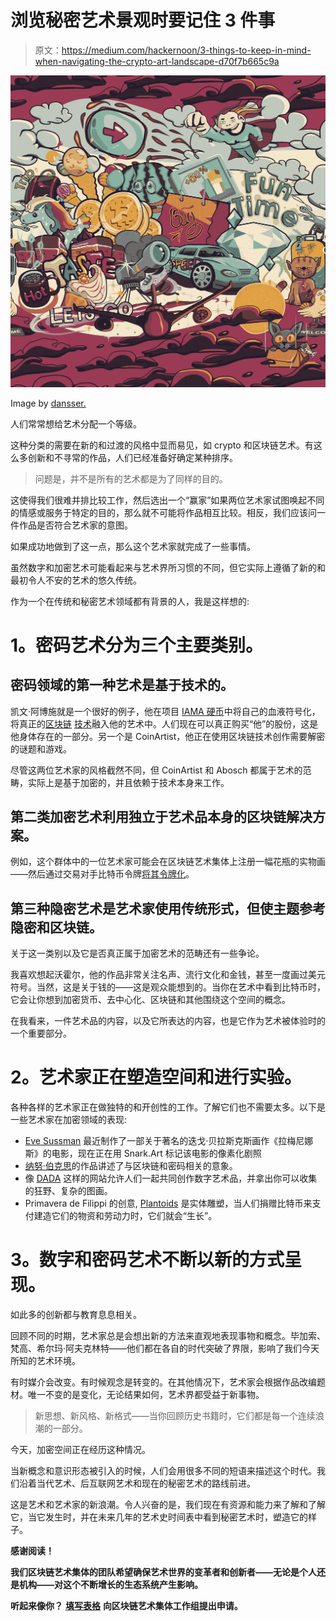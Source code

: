 # 浏览秘密艺术景观时要记住 3 件事

> 原文：<https://medium.com/hackernoon/3-things-to-keep-in-mind-when-navigating-the-crypto-art-landscape-d70f7b665c9a>

![](img/96e16eddd1b453f40b3990b026ea73fc.png)

Image by [dansser.](https://www.shutterstock.com/g/dansser)

人们常常想给艺术分配一个等级。

这种分类的需要在新的和过渡的风格中显而易见，如 crypto 和区块链艺术。有这么多创新和不寻常的作品，人们已经准备好确定某种排序。

> 问题是，并不是所有的艺术都是为了同样的目的。

这使得我们很难并排比较工作，然后选出一个“赢家”如果两位艺术家试图唤起不同的情感或服务于特定的目的，那么就不可能将作品相互比较。相反，我们应该问一件作品是否符合艺术家的意图。

如果成功地做到了这一点，那么这个艺术家就完成了一些事情。

虽然数字和加密艺术可能看起来与艺术界所习惯的不同，但它实际上遵循了新的和最初令人不安的艺术的悠久传统。

作为一个在传统和秘密艺术领域都有背景的人，我是这样想的:

# **1。密码艺术分为三个主要类别。**

## **密码领域的第一种艺术是基于技术的。**

凯文·阿博施就是一个很好的例子，他在项目 [IAMA 硬币](https://www.iamacoin.com/)中将自己的血液符号化，将真正的[区块链](https://hackernoon.com/tagged/blockchain) [技术](https://hackernoon.com/tagged/technology)融入他的艺术中。人们现在可以真正购买“他”的股份，这是他身体存在的一部分。另一个是 CoinArtist，他正在使用区块链技术创作需要解密的谜题和游戏。

尽管这两位艺术家的风格截然不同，但 CoinArtist 和 Abosch 都属于艺术的范畴，实际上是基于加密的，并且依赖于技术本身来工作。

## **第二类加密艺术利用独立于艺术品本身的区块链解决方案。**

例如，这个群体中的一位艺术家可能会在区块链艺术集体上注册一幅花瓶的实物画——然后通过交易对手比特币令牌[将其令牌化](/blockchain-art-collective/how-tokenization-is-turning-art-into-a-commodity-and-changing-monetization-d7eaee7b46c9)。

## 第三种隐密艺术是艺术家使用传统形式，但使主题参考隐密和区块链。

关于这一类别以及它是否真正属于加密艺术的范畴还有一些争论。

我喜欢想起沃霍尔，他的作品非常关注名声、流行文化和金钱，甚至一度画过美元符号。当然，这是关于钱的——这是观众能想到的。当你在艺术中看到比特币时，它会让你想到加密货币、去中心化、区块链和其他围绕这个空间的概念。

在我看来，一件艺术品的内容，以及它所表达的内容，也是它作为艺术被体验时的一个重要部分。

# **2。艺术家正在塑造空间和进行实验。**

各种各样的艺术家正在做独特的和开创性的工作。了解它们也不需要太多。以下是一些艺术家在加密领域的表现:

*   [Eve Sussman](http://www.ricegallery.org/eve-sussman/) 最近制作了一部关于著名的迭戈·贝拉斯克斯画作《拉梅尼娜斯》的电影，现在正在用 Snark.Art 标记该电影的像素化剧照
*   [纳努·伯克思](/blockchain-art-collective/crypto-art-is-no-easy-calling-heres-what-artist-nanu-berks-really-thinks-about-the-industry-7c5e84663614)的作品讲述了与区块链和密码相关的意象。
*   像 [DADA](https://dada.nyc/artgallery) 这样的网站允许人们一起共同创作数字艺术品，并拿出你可以收集的狂野、复杂的图画。
*   Primavera de Filippi 的创意, [Plantoids](http://okhaos.com/plantoids/) 是实体雕塑，当人们捐赠比特币来支付建造它们的物资和劳动力时，它们就会“生长”。

# **3。数字和密码艺术不断以新的方式呈现。**

如此多的创新都与教育息息相关。

回顾不同的时期，艺术家总是会想出新的方法来直观地表现事物和概念。毕加索、梵高、希尔玛·阿夫克林特——他们都在各自的时代突破了界限，影响了我们今天所知的艺术环境。

有时媒介会改变。有时候观念是转变的。在其他情况下，艺术家会根据作品改编题材。唯一不变的是变化，无论结果如何，艺术界都受益于新事物。

> 新思想、新风格、新格式——当你回顾历史书籍时，它们都是每一个连续浪潮的一部分。

今天，加密空间正在经历这种情况。

当新概念和意识形态被引入的时候，人们会用很多不同的短语来描述这个时代。我们沿着当代艺术、后互联网艺术和现在的秘密艺术的路线前进。

这是艺术和艺术家的新浪潮。令人兴奋的是，我们现在有资源和能力来了解和了解它，当它发生时，并在未来几年的艺术史时间表中看到秘密艺术时，塑造它的样子。

**感谢阅读！**

**我们区块链艺术集体的团队希望确保艺术世界的变革者和创新者——无论是个人还是机构——对这个不断增长的生态系统产生影响。**

**听起来像你？** [**填写表格**](https://blockchainartcollective.com/ecosystem/) **向区块链艺术集体工作组提出申请。**